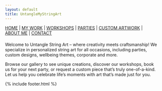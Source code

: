 ```yaml
---
layout: default
title: UntangleMyStringArt
---
```


<nav style="margin-bottom:1.5em">
	<a href="/">HOME</a> |
	<a href="/mywork.html">MY WORK</a> |
	<a href="/workshops.html">WORKSHOPS</a> |
	<a href="/parties.html">PARTIES</a> |
	<a href="/customartwork.html">CUSTOM ARTWORK</a> |
	<a href="/about.html">ABOUT ME</a> |
	<a href="/contact.html">CONTACT</a>
</nav>

Welcome to Untangle String Art – where creativity meets craftsmanship! We specialize in personalized string art for all occasions, including parties, custom designs, wellbeing themes, corporate and more.


Browse our gallery to see unique creations, discover our workshops, book us for your next party, or request a custom piece that’s truly one-of-a-kind. Let us help you celebrate life’s moments with art that’s made just for you.

{% include footer.html %}
